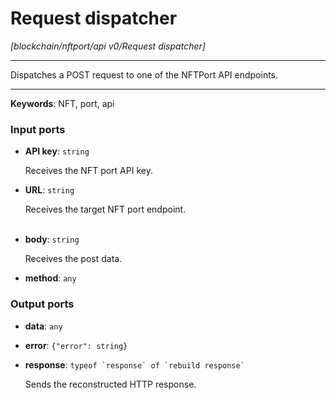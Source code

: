 # Request dispatcher

_[blockchain/nftport/api v0/Request dispatcher]_

---

Dispatches a POST request to one of the NFTPort API endpoints.<br>

---

__Keywords__: NFT, port, api

### Input ports

* __API key__: ` string `

    Receives the NFT port API key.<br>


* __URL__: ` string `

    Receives the target NFT port endpoint.<br>
    <br>


* __body__: ` string `

    Receives the post data.<br>


* __method__: ` any `

### Output ports

* __data__: ` any `


* __error__: ` {"error": string} `


* __response__: `` typeof `response` of `rebuild response` ``

    Sends the reconstructed HTTP response.<br>

